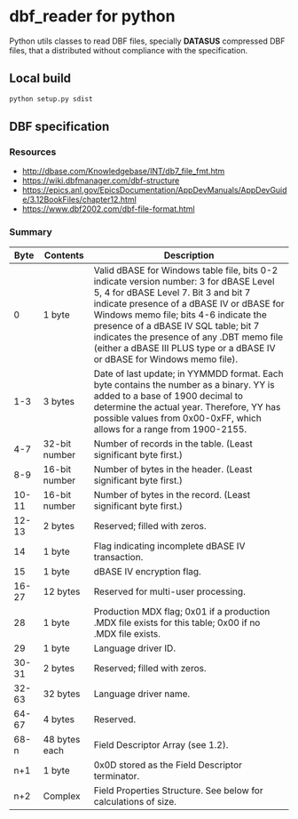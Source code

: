 # dbf_reader for python

Python utils classes to read DBF files, specially **DATASUS** compressed DBF files, that a distributed without compliance with the specification.

## Local build

```bash
python setup.py sdist 
```

## DBF specification

### Resources

- http://dbase.com/Knowledgebase/INT/db7_file_fmt.htm
- https://wiki.dbfmanager.com/dbf-structure
- https://epics.anl.gov/EpicsDocumentation/AppDevManuals/AppDevGuide/3.12BookFiles/chapter12.html
- https://www.dbf2002.com/dbf-file-format.html

### Summary

| Byte	| Contents	    | Description |
| ------| --------------| ----------- |
| 0     | 1 byte	    | Valid dBASE for Windows table file, bits 0-2 indicate version number: 3 for dBASE Level 5, 4 for dBASE Level 7. Bit 3 and bit 7 indicate presence of a dBASE IV or dBASE for Windows memo file; bits 4-6 indicate the presence of a dBASE IV SQL table; bit 7 indicates the presence of any .DBT memo file (either a dBASE III PLUS type or a dBASE IV or dBASE for Windows memo file). |
| 1-3	| 3 bytes	    | Date of last update; in YYMMDD format.  Each byte contains the number as a binary.  YY is added to a base of 1900 decimal to determine the actual year. Therefore, YY has possible values from 0x00-0xFF, which allows for a range from 1900-2155. |
| 4-7	| 32-bit number	| Number of records in the table. (Least significant byte first.) |
| 8-9	| 16-bit number	| Number of bytes in the header. (Least significant byte first.) |
| 10-11	| 16-bit number	| Number of bytes in the record. (Least significant byte first.) |
| 12-13	| 2 bytes	    | Reserved; filled with zeros. |
| 14	| 1 byte	    | Flag indicating incomplete dBASE IV transaction. |
| 15	| 1 byte	    | dBASE IV encryption flag. |
| 16-27	| 12 bytes	    | Reserved for multi-user processing. |
| 28	| 1 byte	    | Production MDX flag; 0x01 if a production .MDX file exists for this table; 0x00 if no .MDX file exists. |
| 29	| 1 byte	    | Language driver ID. |
| 30-31	| 2 bytes	    | Reserved; filled with zeros. |
| 32-63	| 32 bytes	    | Language driver name. |
| 64-67	| 4 bytes	    | Reserved. |
| 68-n	| 48 bytes each | Field Descriptor Array (see 1.2). |
| n+1	| 1 byte	    | 0x0D stored as the Field Descriptor terminator. |
| n+2	| Complex       | Field Properties Structure. See below for calculations of size. |